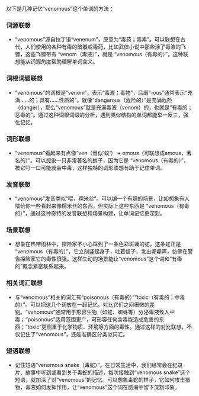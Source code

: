以下是几种记忆“venomous”这个单词的方法：

### 词源联想
 - “venomous”源自拉丁语“venenum”，原意为“毒药；毒素”。可以联想在古代，人们使用的各种有毒的暗器或毒药，比如武侠小说中那些涂了毒液的飞镖，这些飞镖带有 “venom（毒液）”，就是 “venomous（有毒的）”，这种联想能从词源角度帮助理解单词含义。

### 词根词缀联想
 - “venomous”的词根是“venom”，表示“毒液；毒物”，后缀“-ous”通常表示“充满……的；具有……性质的”。就像“dangerous（危险的）”是充满危险（danger），那么“venomous”就是充满毒液（venom）的，也就是“有毒的；恶毒的”。通过这种词根词缀的分析，遇到类似结构的单词都能举一反三，强化记忆。

### 词形联想
 - “venomous”看起来有点像“ven（音似‘蚊’） + omous（可联想成amous，著名的）”。可以想象一只非常著名的蚊子，因为它是 “venomous（有毒的）”，被它叮一口可能就会中毒，这样独特的词形联想有助于记住单词。

### 发音联想
 - “venomous”发音类似“喂，糯米丝”。可以编一个有趣的场景，比如想象有人喂给你一些看起来像糯米丝的东西，但实际上这些东西是 “venomous（有毒的）”，通过这种奇特的发音联想和场景构建，让单词记忆更深刻。

### 场景联想
 - 想象在热带雨林中，探险家不小心踩到了一条色彩斑斓的蛇，这条蛇正是 “venomous（有毒的）”，它立刻竖起身子，吐着信子，发出嘶嘶声，仿佛在警告探险家它的毒性很强。这样生动的场景能让“venomous”这个词和“有毒的”概念紧密联系起来。

### 相关词汇联想
 - 与“venomous”相关的词汇有“poisonous（有毒的）”“toxic（有毒的；中毒的）”。可以把这几个词放在一起记忆，对比它们之间细微的差别。“venomous”通常用于形容生物（如蛇、蜘蛛等）分泌毒液致人中毒；“poisonous”适用范围更广，可形容任何含毒能造成危害的东西；“toxic”更侧重于化学物质、环境等方面的毒性。通过这样的对比联想，不仅记住了“venomous”，还能准确区分类似词汇。

### 短语联想
 - 记住短语“venomous snake（毒蛇）”。在日常生活中，我们经常会在纪录片、故事中听到或看到关于毒蛇的描述，每次接触到“venomous snake”这个短语，就加深了对“venomous”的记忆。可以想象毒蛇的样子，它如何攻击猎物，毒液如何发挥作用，让“venomous”这个词在脑海中留下深刻印象。 